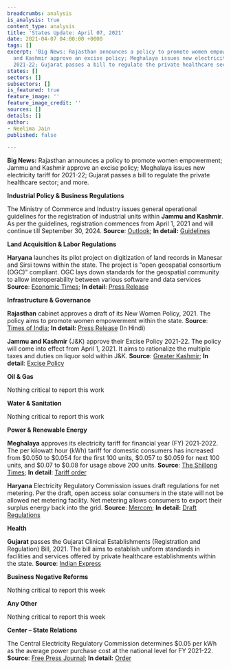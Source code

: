 ```yaml
---
breadcrumbs: analysis
is_analysis: true
content_type: analysis
title: 'States Update: April 07, 2021'
date: 2021-04-07 04:00:00 +0000
tags: []
excerpt: 'Big News: Rajasthan announces a policy to promote women empowerment; Jammu
  and Kashmir approve an excise policy; Meghalaya issues new electricity tariff for
  2021-22; Gujarat passes a bill to regulate the private healthcare sector; and more.'
states: []
sectors: []
subsectors: []
is_featured: true
feature_image: ''
feature_image_credit: ''
sources: []
details: []
author:
- Neelima Jain
published: false

---
```

**Big News:** Rajasthan announces a policy to promote women empowerment; Jammu and Kashmir approve an excise policy; Meghalaya issues new electricity tariff for 2021-22; Gujarat passes a bill to regulate the private healthcare sector; and more.

**Industrial Policy & Business Regulations**

The Ministry of Commerce and Industry issues general operational guidelines for the registration of industrial units within **Jammu and Kashmir**. As per the guidelines, registration commences from April 1, 2021 and will continue till September 30, 2024. **Source**: [Outlook](https://www.outlookindia.com/newsscroll/dpiit-issues-guidelines-for-unit-registration-under-new-scheme-for-industry-development-in-jk/2057853); **In detail:** [Guidelines](https://dipp.gov.in/sites/default/files/Scheme_Registration_Guidelines_01April2021.pdf)

**Land Acquisition & Labor Regulations**

**Haryana** launches its pilot project on digitization of land records in Manesar and Sirsi towns within the state. The project is “open geospatial consortium (OGC)” compliant. OGC lays down standards for the geospatial community to allow interoperability between various software and data services **Source**: [Economic Times](https://economictimes.indiatimes.com/news/economy/policy/haryana-rolls-out-pilot-project-for-digital-land-record-modernisation-programme/articleshow/81842279.cms); **In detail**: [Press Release](https://www.prharyana.gov.in/en/manesar-tehsil-of-gurugram-and-sirsi-village-of-karnal-have-been-selected-for-implementation-of-the)

**Infrastructure & Governance**

**Rajasthan** cabinet approves a draft of its New Women Policy, 2021. The policy aims to promote women empowerment within the state. **Source**: [Times of India](https://timesofindia.indiatimes.com/city/jaipur/cabinet-nod-for-womenpolicy-new-tourism-rules/articleshow/81794060.cms); **In detail:** [Press Release](https://dipr.rajasthan.gov.in/content/dipr/en/news-detail.225862.html) (In Hindi)

**Jammu and Kashmir** (J&K) approve their Excise Policy 2021-22. The policy will come into effect from April 1, 2021. It aims to rationalize the multiple taxes and duties on liquor sold within J&K. **Source**: [Greater Kashmir](https://www.greaterkashmir.com/news/business/jks-new-excise-policy-comes-into-force/); **In detail**: [Excise Policy](https://www.dailyexcelsior.com/wp-content/uploads/2021/03/SO-114-dated-31.03.2021.pdf)

**Oil & Gas**

Nothing critical to report this work

**Water & Sanitation**

Nothing critical to report this work

**Power & Renewable Energy**

**Meghalaya** approves its electricity tariff for financial year (FY) 2021-2022. The per kilowatt hour (kWh) tariff for domestic consumers has increased from $0.050 to $0.054 for the first 100 units, $0.057 to $0.059 for next 100 units, and $0.07 to $0.08 for usage above 200 units. **Source**: [The Shillong Times](https://theshillongtimes.com/2021/04/04/new-electricity-tariff-from-april-1/); **In detail**: [Tariff order](http://www.mserc.gov.in/orders/Orders_2021/TariffOrder_ARR_2021-22_MePDCL.pdf)

**Haryana** Electricity Regulatory Commission issues draft regulations for net metering. Per the draft, open access solar consumers in the state will not be allowed net metering facility. Net metering allows consumers to export their surplus energy back into the grid. **Source**: [Mercom](https://mercomindia.com/no-net-metering-open-access-haryana/); **In detail:** [Draft Regulations](https://herc.gov.in/WriteReadData/Pdf/D20210324.pdf)

**Health**

**Gujarat** passes the Gujarat Clinical Establishments (Registration and Regulation) Bill, 2021. The bill aims to establish uniform standards in facilities and services offered by private healthcare establishments within the state. **Source**: [Indian Express](https://indianexpress.com/article/cities/ahmedabad/gujarat-assembly-passes-bill-to-regulate-private-healthcare-sector-7254977/)

**Business Negative Reforms**

Nothing critical to report this week

**Any Other**

Nothing critical to report this week

**Center – State Relations**

The Central Electricity Regulatory Commission determines $0.05 per kWh as the average power purchase cost at the national level for FY 2021-22. **Source**: [Free Press Journal](https://www.freepressjournal.in/india/cerc-works-out-average-power-purchase-cost-at-rs-385-per-unit); **In detail:** [Order](http://www.cercind.gov.in/2021/orders/01-SM-2021.pdf)